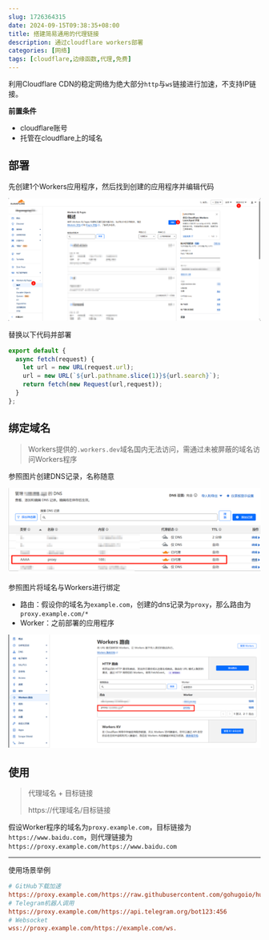 ```yaml
---
slug: 1726364315
date: 2024-09-15T09:38:35+08:00
title: 搭建简易通用的代理链接
description: 通过cloudflare workers部署
categories: [网络]
tags: [cloudflare,边缘函数,代理,免费]
---
```


 利用Cloudflare CDN的稳定网络为绝大部分`http`与`ws`链接进行加速，不支持IP链接。

**前置条件**  

- cloudflare账号
- 托管在cloudflare上的域名

## 部署

先创建1个Workers应用程序，然后找到创建的应用程序并编辑代码

![创建Workers](image-20240915110721778.png)

替换以下代码并部署

```js
export default {
  async fetch(request) {
    let url = new URL(request.url);
    url = new URL(`${url.pathname.slice(1)}${url.search}`);
    return fetch(new Request(url,request));
  }
};
```

## 绑定域名

> Workers提供的`.workers.dev`域名国内无法访问，需通过未被屏蔽的域名访问Workers程序

参照图片创建DNS记录，名称随意

![添加DNS记录](image-20240915111802193.png)

参照图片将域名与Workers进行绑定

- 路由：假设你的域名为`example.com`，创建的dns记录为`proxy`，那么路由为`proxy.example.com/*`
- Worker：之前部署的应用程序

![Workers路由](image-20240915113328057.png)

## 使用

> 代理域名 + 目标链接
>
> https://代理域名/目标链接

假设Worker程序的域名为`proxy.example.com`，目标链接为`https://www.baidu.com`，则代理链接为`https://proxy.example.com/https://www.baidu.com`

****

使用场景举例

```ini
# GitHub下载加速
https://proxy.example.com/https://raw.githubusercontent.com/gohugoio/hugo/master/LICENSE
# Telegram机器人调用
https://proxy.example.com/https://api.telegram.org/bot123:456
# Websocket
wss://proxy.example.com/https://example.com/ws.
```

